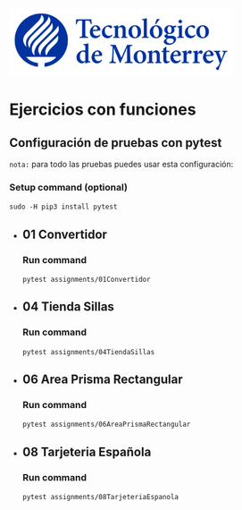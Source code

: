![Tec de Monterrey](images/logotecmty.png)
# Ejercicios con funciones

## Configuración de pruebas con **pytest**

`nota:` para todo las pruebas puedes usar esta configuración:
### Setup command (optional)
```
sudo -H pip3 install pytest
```

- ## 01 Convertidor
    ### Run command
    ```
    pytest assignments/01Convertidor
    ```

- ## 04 Tienda Sillas
    ### Run command
    ```
    pytest assignments/04TiendaSillas
    ```

- ## 06 Area Prisma Rectangular
    ### Run command
    ```
    pytest assignments/06AreaPrismaRectangular
    ```

- ## 08 Tarjeteria Española
    ### Run command
    ```
    pytest assignments/08TarjeteriaEspanola
    ```
